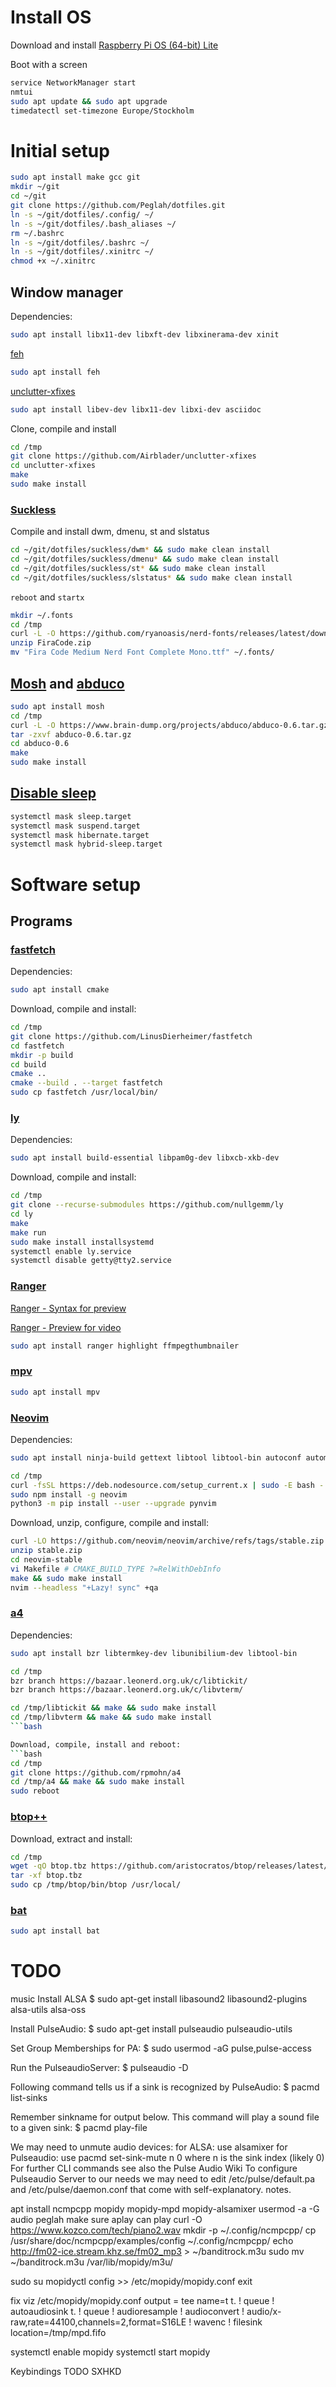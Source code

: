 # Install OS
Download and install [Raspberry Pi OS (64-bit) Lite](https://www.raspberrypi.com/software/operating-systems/)

Boot with a screen

```bash
service NetworkManager start
nmtui
sudo apt update && sudo apt upgrade
timedatectl set-timezone Europe/Stockholm
```

# Initial setup
```bash
sudo apt install make gcc git
mkdir ~/git
cd ~/git
git clone https://github.com/Peglah/dotfiles.git
ln -s ~/git/dotfiles/.config/ ~/
ln -s ~/git/dotfiles/.bash_aliases ~/
rm ~/.bashrc
ln -s ~/git/dotfiles/.bashrc ~/
ln -s ~/git/dotfiles/.xinitrc ~/
chmod +x ~/.xinitrc
```

## Window manager
Dependencies:
```bash
sudo apt install libx11-dev libxft-dev libxinerama-dev xinit
```

[feh](https://feh.finalrewind.org/)
```bash
sudo apt install feh
```

[unclutter-xfixes](https://github.com/Airblader/unclutter-xfixes)
```bash
sudo apt install libev-dev libx11-dev libxi-dev asciidoc
```

Clone, compile and install
```bash
cd /tmp
git clone https://github.com/Airblader/unclutter-xfixes
cd unclutter-xfixes
make
sudo make install
```

### [Suckless](https://suckless.org/)
Compile and install dwm, dmenu, st and slstatus
```bash
cd ~/git/dotfiles/suckless/dwm* && sudo make clean install
cd ~/git/dotfiles/suckless/dmenu* && sudo make clean install
cd ~/git/dotfiles/suckless/st* && sudo make clean install
cd ~/git/dotfiles/suckless/slstatus* && sudo make clean install
```

`reboot` and `startx`
```bash
mkdir ~/.fonts
cd /tmp
curl -L -O https://github.com/ryanoasis/nerd-fonts/releases/latest/download/FiraCode.zip
unzip FiraCode.zip
mv "Fira Code Medium Nerd Font Complete Mono.ttf" ~/.fonts/
```

## [Mosh](https://mosh.org/) and [abduco](https://github.com/martanne/abduco)
```bash
sudo apt install mosh
cd /tmp
curl -L -O https://www.brain-dump.org/projects/abduco/abduco-0.6.tar.gz
tar -zxvf abduco-0.6.tar.gz
cd abduco-0.6
make
sudo make install
```

## [Disable sleep](https://linux-tips.us/how-to-disable-sleep-and-hibernation-on-ubuntu-server/)
```bash
systemctl mask sleep.target
systemctl mask suspend.target
systemctl mask hibernate.target
systemctl mask hybrid-sleep.target
```

# Software setup
## Programs
### [fastfetch](https://github.com/LinusDierheimer/fastfetch)
Dependencies:
```bash
sudo apt install cmake
```

Download, compile and install:
```bash
cd /tmp
git clone https://github.com/LinusDierheimer/fastfetch
cd fastfetch
mkdir -p build
cd build
cmake ..
cmake --build . --target fastfetch
sudo cp fastfetch /usr/local/bin/
```

### [ly](https://github.com/fairyglade/ly)
Dependencies:
```bash
sudo apt install build-essential libpam0g-dev libxcb-xkb-dev
```

Download, compile and install:
```bash
cd /tmp
git clone --recurse-submodules https://github.com/nullgemm/ly
cd ly
make
make run
sudo make install installsystemd
systemctl enable ly.service
systemctl disable getty@tty2.service
```

### [Ranger](https://github.com/ranger/ranger)
[Ranger - Syntax for preview](https://unix.stackexchange.com/questions/435696/how-to-enable-syntax-highlighting-in-ranger-preview)

[Ranger - Preview for video](https://github.com/ranger/ranger/wiki/Video-Previews)
```bash
sudo apt install ranger highlight ffmpegthumbnailer
```

### [mpv](https://mpv.io/)
```bash
sudo apt install mpv
```

### [Neovim](https://neovim.io/)
Dependencies:
```bash
sudo apt install ninja-build gettext libtool libtool-bin autoconf automake cmake g++ pkg-config unzip curl doxygen nodejs

cd /tmp
curl -fsSL https://deb.nodesource.com/setup_current.x | sudo -E bash -
sudo npm install -g neovim
python3 -m pip install --user --upgrade pynvim
```

Download, unzip, configure, compile and install:
```bash
curl -LO https://github.com/neovim/neovim/archive/refs/tags/stable.zip
unzip stable.zip
cd neovim-stable
vi Makefile # CMAKE_BUILD_TYPE ?=RelWithDebInfo
make && sudo make install
nvim --headless "+Lazy! sync" +qa
```

### [a4](https://a4term.com/)
Dependencies:
```bash
sudo apt install bzr libtermkey-dev libunibilium-dev libtool-bin

cd /tmp
bzr branch https://bazaar.leonerd.org.uk/c/libtickit/
bzr branch https://bazaar.leonerd.org.uk/c/libvterm/

cd /tmp/libtickit && make && sudo make install
cd /tmp/libvterm && make && sudo make install
```bash

Download, compile, install and reboot:
```bash
cd /tmp
git clone https://github.com/rpmohn/a4
cd /tmp/a4 && make && sudo make install
sudo reboot
```

### [btop++](https://github.com/aristocratos/btop)
Download, extract and install:
```bash
cd /tmp
wget -qO btop.tbz https://github.com/aristocratos/btop/releases/latest/download/btop-armv7l-linux-musleabihf.tbz
tar -xf btop.tbz
sudo cp /tmp/btop/bin/btop /usr/local/
```

### [bat](https://github.com/sharkdp/bat)
```bash
sudo apt install bat
```

# **TODO**
music
Install ALSA
$ sudo apt-get install libasound2 libasound2-plugins alsa-utils alsa-oss

Install PulseAudio:
$ sudo apt-get install pulseaudio pulseaudio-utils

Set Group Memberships for PA:
$ sudo usermod -aG pulse,pulse-access <username>

Run the PulseaudioServer:
$ pulseaudio -D

Following command tells us if a sink is recognized by PulseAudio:
$ pacmd list-sinks

Remember sinkname for output below.
This command will play a sound file to a given sink:
$ pacmd play-file <filename> <sinkname>

We may need to unmute audio devices:
for ALSA: use alsamixer
for Pulseaudio: use pacmd set-sink-mute n 0 where n is the sink index (likely 0)
For further CLI commands see also the Pulse Audio Wiki
To configure Pulseaudio Server to our needs we may need to edit /etc/pulse/default.pa and /etc/pulse/daemon.conf that come with self-explanatory. notes.


apt install ncmpcpp mopidy mopidy-mpd mopidy-alsamixer
usermod -a -G audio peglah
make sure aplay can play
curl -O https://www.kozco.com/tech/piano2.wav
mkdir -p ~/.config/ncmpcpp/
cp /usr/share/doc/ncmpcpp/examples/config ~/.config/ncmpcpp/
echo http://fm02-ice.stream.khz.se/fm02_mp3 > ~/banditrock.m3u
sudo mv ~/banditrock.m3u /var/lib/mopidy/m3u/

sudo su
mopidyctl config >> /etc/mopidy/mopidy.conf
exit

fix viz
/etc/mopidy/mopidy.conf
output = tee name=t t. ! queue ! autoaudiosink t. ! queue ! audioresample ! audioconvert ! audio/x-raw,rate=44100,channels=2,format=S16LE ! wavenc ! filesink location=/tmp/mpd.fifo

systemctl enable mopidy
systemctl start mopidy

Keybindings
TODO SXHKD
